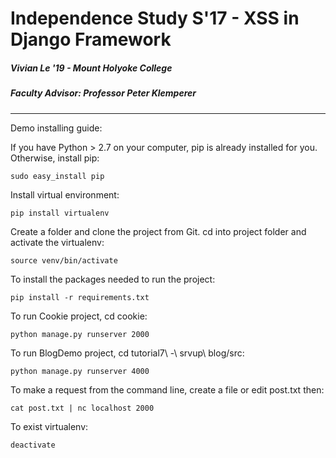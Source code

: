 # Independence Study S'17 - XSS in Django Framework
##### Vivian Le '19 - Mount Holyoke College
##### Faculty Advisor: Professor Peter Klemperer
---
Demo installing guide:

If you have Python > 2.7 on your computer, pip is already installed for you. Otherwise, install pip:
	
	sudo easy_install pip

Install virtual environment:

	pip install virtualenv

Create a folder and clone the project from Git. cd into project folder and activate the virtualenv:
	
	source venv/bin/activate

To install the packages needed to run the project:
	
	pip install -r requirements.txt

To run Cookie project, cd cookie:

	python manage.py runserver 2000

To run BlogDemo project, cd tutorial7\ -\ srvup\ blog/src:

	python manage.py runserver 4000

To make a request from the command line, create a file or edit post.txt then:

	cat post.txt | nc localhost 2000

To exist virtualenv:

	deactivate
